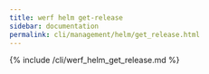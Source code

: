 ```yaml
---
title: werf helm get-release
sidebar: documentation
permalink: cli/management/helm/get_release.html
---
```


{% include /cli/werf_helm_get_release.md %}
